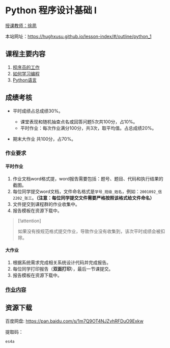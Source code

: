 # Python 程序设计基础 I

[授课教师：徐夙](https://hughxusu.github.io/lesson-index/#/c-teacher)

本站网址：https://hughxusu.github.io/lesson-index/#/outline/python_1

## 课程主要内容

1. [程序员的工作](https://hughxusu.github.io/lesson-index/#/a-coder-work) 
2. [如何学习编程](https://hughxusu.github.io/lesson-index/#/b-how-study)
3. [Python语言](https://hughxusu.github.io/lesson-py/#/)

## 成绩考核

* 平时成绩占总成绩30%。
  * 课堂表现和随机抽查点名或回答问题5次共100分，占10%。
  * 平时作业：每次作业满分100分，共3次，取平均值。占总成绩20%。

* 期末大作业 共100分，占70%。

### 作业要求

#### 平时作业

1. 作业文档word格式提，word报告需要包括：题号、题目、代码和执行结果的截图。
2. 每位同学提交word文档，文件命名格式是`学号_班级_姓名`，例如：`2001092_信2202_张三`。**（注意：每位同学提交文件需要严格按照该格式给文件命名）**
3. 文件提交到课程群的作业收集中。
4. 报告模板在资源下载中。

> [!attention]
>
> 如果没有按规范格式提交作业，导致作业没有收集到，该次平时成绩会被扣除。

#### 大作业

1. 根据系统需求完成相关系统设计代码并完成报告。
1. 每位同学打印报告（**双面打印**），最后一节课提交。
1. 报告模板在资源下载中。

### [作业内容](/homework/python)

## 资源下载

百度网盘:  https://pan.baidu.com/s/1m7Q9OT4NJZvhRFDuO9Exkw

提取码：

```shell
es4a
```
